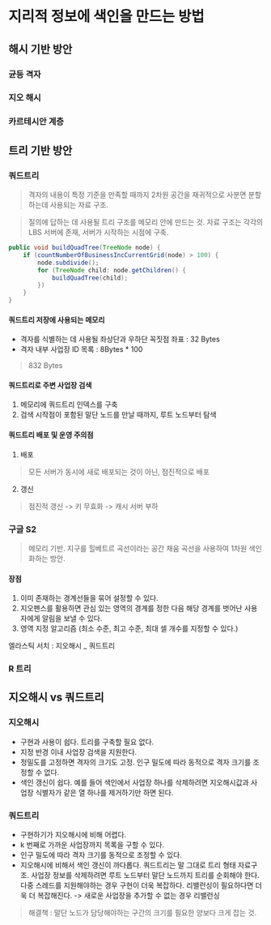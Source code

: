 # 지리적 정보에 색인을 만드는 방법

## 해시 기반 방안 

### 균등 격자
### 지오 해시
### 카르테시안 계층



## 트리 기반 방안

### 쿼드트리
> 격자의 내용이 특정 기준을 만족할 때까지 2차원 공간을 재귀적으로 사분면 분할하는데 사용되는 자료 구조.

> 질의에 답하는 데 사용될 트리 구조를 메모리 안에 만드는 것. 자료 구조는 각각의 LBS 서버에 존재, 서버가 시작하는 시점에 구축.

```java
public void buildQuadTree(TreeNode node) {
    if (countNumberOfBusinessIncCurrentGrid(node) > 100) {
        node.subdivide();
        for (TreeNode child: node.getChildren() {
            buildQuadTree(child);
        })
    }
}

```
#### 쿼드트리 저장에 사용되는 메모리
- 격자를 식별하는 데 사용될 좌상단과 우하단 꼭짓점 좌표 : 32 Bytes
- 격자 내부 사업장 ID 목록 : 8Bytes * 100
>  832 Bytes

#### 쿼드트리로 주변 사업장 검색 
1. 메모리에 쿼드트리 인덱스를 구축
2. 검색 시작점이 포함된 말단 노드를 만날 때까지, 루트 노드부터 탐색


#### 쿼드트리 배포 및 운영 주의점
1. 배포 
> 모든 서버가 동시에 새로 배포되는 것이 아닌, 점진적으로 배포

2. 갱신
> 점진적 갱신 -> 키 무효화 -> 캐시 서버 부하

### 구글 S2 
> 메모리 기반. 지구를 힐베트르 곡선이라는 공간 채움 곡선을 사용하여 1차원 색인화하는 방안.

#### 장점

1. 이미 존재하는 경계선들을 묶어 설정할 수 있다.
2. 지오펜스를 활용하면 관심 있는 영역의 경계를 정한 다음 해당 경계를 벗어난 사용자에게 알림을 보낼 수 있다.
3. 영역 지정 알고리즘 (최소 수준, 최고 수준, 최대 셀 개수를 지정할 수 있다.)

엘라스틱 서치 : 지오해시 _ 쿼드트리

### R 트리


## 지오해시 vs 쿼드트리

### 지오해시 
- 구현과 사용이 쉽다. 트리를 구축할 필요 없다.
- 지정 반경 이내 사업장 검색을 지원한다.
- 정밀도를 고정하면 격자의 크기도 고정. 인구 밀도에 따라 동적으로 격자 크기를 조정할 수 없다. 
- 색인 갱신이 쉽다. 예를 들어 색인에서 사업장 하나를 삭제하려면 지오해시값과 사업장 식별자가 같은 열 하나를 제거하기만 하면 된다.

### 쿼드트리
- 구현하기가 지오해시에 비해 어렵다.
- k 번째로 가까운 사업장까지 목록을 구할 수 있다.
- 인구 밀도에 따라 격자 크기를 동적으로 조정할 수 있다.
- 지오해시에 비해서 색인 갱신이 까다롭다.  쿼드트리는 말 그대로 트리 형태 자료구조. 사업장 정보를 삭제하려면 루트 노드부터 말단 노드까지 트리를 순회해야 한다.다중 스레드를 지원해야하는 경우 구현이 더욱 복잡하다. 리밸런싱이 필요하다면 더욱 더 복잡해진다. 
-> 새로운 사업장을 추가할 수 없는 경우 리밸런싱 
> 해결책 : 말단 노드가 담당해야하는 구간의 크기를 필요한 양보다 크게 잡는 것.